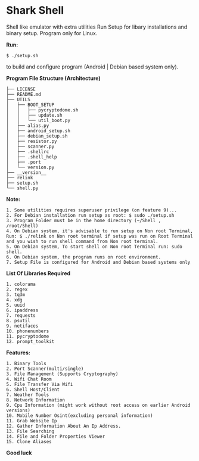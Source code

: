 # Shark Shell

Shell like emulator with extra utilities
Run Setup for libary installations and binary setup.
Program only for Linux.

**Run:**

```$ ./setup.sh ``` 

to build and configure program (Android | Debian based system only).

**Program File Structure (Architecture)**
```Shell/
├── LICENSE
├── README.md
├── UTILS
│   ├── BOOT_SETUP
│   │   ├── pycryptodome.sh
│   │   ├── update.sh
│   │   └── util_boot.py
│   ├── alias.py
│   ├── android_setup.sh
│   ├── debian_setup.sh
│   ├── resistor.py
│   ├── scanner.py
│   ├── .shellrc
│   ├── .shell_help
│   ├── .port
│   └── version.py
├── __version__
├── relink
├── setup.sh
└── shell.py

```

**Note:**
```
1. Some utilities requires superuser privilege (on feature 9)...
2. For Debian installation run setup as root: $ sudo ./setup.sh
3. Program Folder must be in the home directory (~/Shell , /root/Shell)
4. On Debian system, it's advisable to run setup on Non root Terminal, Run: $ ./relink on Non root terminal if setup was run on Root Terminal and you wish to run shell command from Non root terminal.
5. On Debian system, To start shell on Non root Terminal run: sudo shell.
6. On Debian system, the program runs on root environment.
7. Setup File is configured for Android and Debian based systems only
```

**List Of Libraries Required**
```
1. colorama
2. regex
3. tqdm
4. xdg
5. uuid
6. ipaddress
7. requests
8. psutil
9. netifaces
10. phonenumbers
11. pycryptodome
12. prompt_toolkit
```

**Features:**
```
1. Binary Tools
2. Port Scanner(multi/single)
3. File Management (Supports Cryptography)
4. Wifi Chat Room
5. File Transfer Via Wifi
6. Shell Host/Client
7. Weather Tools
8. Network Information
9. Cpu Information (might work without root access on earlier Android versions)
10. Mobile Number Osint(excluding personal information)
11. Grab Website Ip
12. Gather Information About An Ip Address.
13. File Searching
14. File and Folder Properties Viewer
15. Clone Aliases
```

**Good luck**
